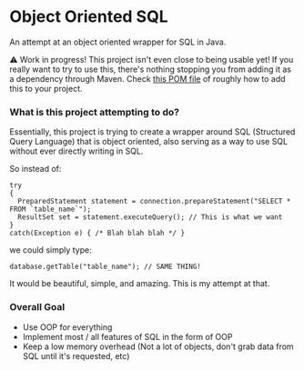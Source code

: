 # Object Oriented SQL
An attempt at an object oriented wrapper for SQL in Java.

:warning: Work in progress! This project isn't even close to being usable yet! If you really want to try to use this,
there's nothing stopping you from adding it as a dependency through Maven. 
Check [this POM file](https://github.com/Mikedeejay2/Mikedeejay2-Maven-Repo/blob/master/ExampleDependencyPOM.xml)
of roughly how to add this to your project.

### What is this project attempting to do?
Essentially, this project is trying to create a wrapper around SQL (Structured Query Language) that is object oriented, 
also serving as a way to use SQL without ever directly writing in SQL.

So instead of:
```
try
{
  PreparedStatement statement = connection.prepareStatement("SELECT * FROM `table_name`");
  ResultSet set = statement.executeQuery(); // This is what we want
}
catch(Exception e) { /* Blah blah blah */ }
```
we could simply type:
```
database.getTable("table_name"); // SAME THING!
```
It would be beautiful, simple, and amazing. This is my attempt at that.

### Overall Goal
* Use OOP for everything
* Implement most / all features of SQL in the form of OOP
* Keep a low memory overhead (Not a lot of objects, don't grab data from SQL until it's requested, etc)
